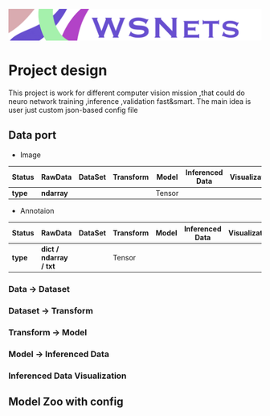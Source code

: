 ![](./IMG_0932.PNG)

# Project design 
This project is work for different computer vision mission ,that could do neuro network training ,inference ,validation fast&smart.
The main idea is user just custom json-based config file  
## Data port 

* Image


|  Status | RawData | DataSet | Transform | Model | Inferenced Data | Visualization|
|---|---|---|---|---|---|---|
|  **type** | **ndarray** |   |   |  Tensor |   |   |


* Annotaion


|  Status | RawData | DataSet | Transform | Model | Inferenced Data | Visualization|
|---|---|---|---|---|---|---|
|  **type** |  **dict / ndarray / txt** |   | Tensor  |   |   |   |



### Data -> Dataset

### Dataset -> Transform

### Transform -> Model

### Model -> Inferenced Data

### Inferenced Data Visualization

## Model Zoo with config








## 